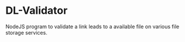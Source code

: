 # DL-Validator
NodeJS program to validate a link leads to a available file on various file storage services.
